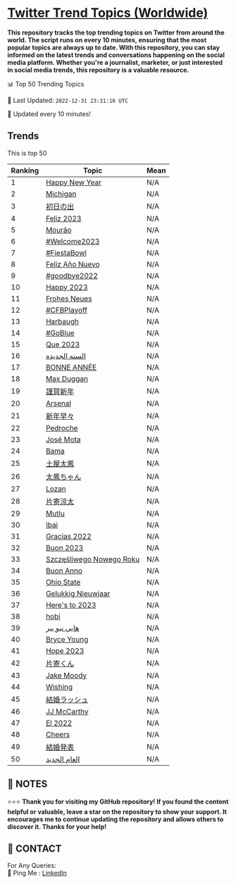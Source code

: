 [Twitter Trend Topics (Worldwide)](https://github.com/ErcinDedeoglu/Twitter-Trend-Topics)
==========

**This repository tracks the top trending topics on Twitter from around the world. 
The script runs on every 10 minutes, ensuring that the most popular topics are always up to date. 
With this repository, you can stay informed on the latest trends and conversations happening on the social media platform. 
Whether you're a journalist, marketer, or just interested in social media trends, this repository is a valuable resource.**


📊 Top 50 Trending Topics

📆 Last Updated: `2022-12-31 23:31:16 UTC`

🔧 Updated every 10 minutes!


## Trends

This is top 50

| Ranking | Topic | Mean |
| ------- | ------------ | ------------ |
| 1 | [Happy New Year](http://twitter.com/search?q=Happy+New+Year) | N/A |
| 2 | [Michigan](http://twitter.com/search?q=Michigan) | N/A |
| 3 | [初日の出](http://twitter.com/search?q=%e5%88%9d%e6%97%a5%e3%81%ae%e5%87%ba) | N/A |
| 4 | [Feliz 2023](http://twitter.com/search?q=Feliz+2023) | N/A |
| 5 | [Mourão](http://twitter.com/search?q=Mour%c3%a3o) | N/A |
| 6 | [#Welcome2023](http://twitter.com/search?q=%23Welcome2023) | N/A |
| 7 | [#FiestaBowl](http://twitter.com/search?q=%23FiestaBowl) | N/A |
| 8 | [Feliz Año Nuevo](http://twitter.com/search?q=Feliz+A%c3%b1o+Nuevo) | N/A |
| 9 | [#goodbye2022](http://twitter.com/search?q=%23goodbye2022) | N/A |
| 10 | [Happy 2023](http://twitter.com/search?q=Happy+2023) | N/A |
| 11 | [Frohes Neues](http://twitter.com/search?q=Frohes+Neues) | N/A |
| 12 | [#CFBPlayoff](http://twitter.com/search?q=%23CFBPlayoff) | N/A |
| 13 | [Harbaugh](http://twitter.com/search?q=Harbaugh) | N/A |
| 14 | [#GoBlue](http://twitter.com/search?q=%23GoBlue) | N/A |
| 15 | [Que 2023](http://twitter.com/search?q=Que+2023) | N/A |
| 16 | [السنه الجديده](http://twitter.com/search?q=%d8%a7%d9%84%d8%b3%d9%86%d9%87+%d8%a7%d9%84%d8%ac%d8%af%d9%8a%d8%af%d9%87) | N/A |
| 17 | [BONNE ANNÉE](http://twitter.com/search?q=BONNE+ANN%c3%89E) | N/A |
| 18 | [Max Duggan](http://twitter.com/search?q=Max+Duggan) | N/A |
| 19 | [謹賀新年](http://twitter.com/search?q=%e8%ac%b9%e8%b3%80%e6%96%b0%e5%b9%b4) | N/A |
| 20 | [Arsenal](http://twitter.com/search?q=Arsenal) | N/A |
| 21 | [新年早々](http://twitter.com/search?q=%e6%96%b0%e5%b9%b4%e6%97%a9%e3%80%85) | N/A |
| 22 | [Pedroche](http://twitter.com/search?q=Pedroche) | N/A |
| 23 | [José Mota](http://twitter.com/search?q=Jos%c3%a9+Mota) | N/A |
| 24 | [Bama](http://twitter.com/search?q=Bama) | N/A |
| 25 | [土屋太鳳](http://twitter.com/search?q=%e5%9c%9f%e5%b1%8b%e5%a4%aa%e9%b3%b3) | N/A |
| 26 | [太鳳ちゃん](http://twitter.com/search?q=%e5%a4%aa%e9%b3%b3%e3%81%a1%e3%82%83%e3%82%93) | N/A |
| 27 | [Lozan](http://twitter.com/search?q=Lozan) | N/A |
| 28 | [片寄涼太](http://twitter.com/search?q=%e7%89%87%e5%af%84%e6%b6%bc%e5%a4%aa) | N/A |
| 29 | [Mutlu](http://twitter.com/search?q=Mutlu) | N/A |
| 30 | [Ibai](http://twitter.com/search?q=Ibai) | N/A |
| 31 | [Gracias 2022](http://twitter.com/search?q=Gracias+2022) | N/A |
| 32 | [Buon 2023](http://twitter.com/search?q=Buon+2023) | N/A |
| 33 | [Szczęśliwego Nowego Roku](http://twitter.com/search?q=Szcz%c4%99%c5%9bliwego+Nowego+Roku) | N/A |
| 34 | [Buon Anno](http://twitter.com/search?q=Buon+Anno) | N/A |
| 35 | [Ohio State](http://twitter.com/search?q=Ohio+State) | N/A |
| 36 | [Gelukkig Nieuwjaar](http://twitter.com/search?q=Gelukkig+Nieuwjaar) | N/A |
| 37 | [Here's to 2023](http://twitter.com/search?q=Here%27s+to+2023) | N/A |
| 38 | [hobi](http://twitter.com/search?q=hobi) | N/A |
| 39 | [هابي نيو يير](http://twitter.com/search?q=%d9%87%d8%a7%d8%a8%d9%8a+%d9%86%d9%8a%d9%88+%d9%8a%d9%8a%d8%b1) | N/A |
| 40 | [Bryce Young](http://twitter.com/search?q=Bryce+Young) | N/A |
| 41 | [Hope 2023](http://twitter.com/search?q=Hope+2023) | N/A |
| 42 | [片寄くん](http://twitter.com/search?q=%e7%89%87%e5%af%84%e3%81%8f%e3%82%93) | N/A |
| 43 | [Jake Moody](http://twitter.com/search?q=Jake+Moody) | N/A |
| 44 | [Wishing](http://twitter.com/search?q=Wishing) | N/A |
| 45 | [結婚ラッシュ](http://twitter.com/search?q=%e7%b5%90%e5%a9%9a%e3%83%a9%e3%83%83%e3%82%b7%e3%83%a5) | N/A |
| 46 | [JJ McCarthy](http://twitter.com/search?q=JJ+McCarthy) | N/A |
| 47 | [El 2022](http://twitter.com/search?q=El+2022) | N/A |
| 48 | [Cheers](http://twitter.com/search?q=Cheers) | N/A |
| 49 | [結婚発表](http://twitter.com/search?q=%e7%b5%90%e5%a9%9a%e7%99%ba%e8%a1%a8) | N/A |
| 50 | [العام الجديد](http://twitter.com/search?q=%d8%a7%d9%84%d8%b9%d8%a7%d9%85+%d8%a7%d9%84%d8%ac%d8%af%d9%8a%d8%af) | N/A |




## 📝 NOTES

⭐⭐⭐ **Thank you for visiting my GitHub repository! If you found the content helpful or valuable, leave a star on the repository to show your support. It encourages me to continue updating the repository and allows others to discover it. Thanks for your help!**

## 📨 CONTACT

 For Any Queries:  
            🏓 Ping Me : [LinkedIn](https://www.linkedin.com/in/ercindedeoglu/)